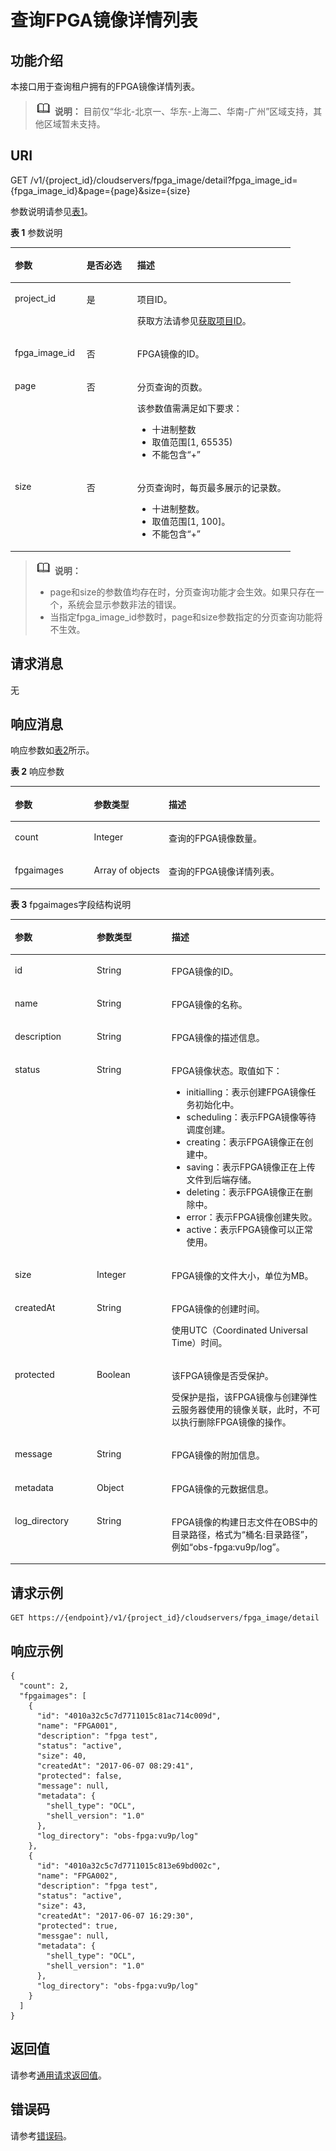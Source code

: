 # 查询FPGA镜像详情列表<a name="ecs_02_1203"></a>

## 功能介绍<a name="section48834480211756"></a>

本接口用于查询租户拥有的FPGA镜像详情列表。

>![](public_sys-resources/icon-note.gif) **说明：** 
>目前仅“华北-北京一、华东-上海二、华南-广州”区域支持，其他区域暂未支持。

## URI<a name="section30048492211756"></a>

GET /v1/\{project\_id\}/cloudservers/fpga\_image/detail?fpga\_image\_id=\{fpga\_image\_id\}&page=\{page\}&size=\{size\}

参数说明请参见[表1](#table972014396283)。

**表 1**  参数说明

<a name="table972014396283"></a>
<table><thead align="left"><tr id="row18736639162810"><th class="cellrowborder" valign="top" width="25.629999999999995%" id="mcps1.2.4.1.1"><p id="p1873611398284"><a name="p1873611398284"></a><a name="p1873611398284"></a>参数</p>
</th>
<th class="cellrowborder" valign="top" width="18.099999999999998%" id="mcps1.2.4.1.2"><p id="p13736113918287"><a name="p13736113918287"></a><a name="p13736113918287"></a>是否必选</p>
</th>
<th class="cellrowborder" valign="top" width="56.269999999999996%" id="mcps1.2.4.1.3"><p id="p1736123982813"><a name="p1736123982813"></a><a name="p1736123982813"></a>描述</p>
</th>
</tr>
</thead>
<tbody><tr id="row873613910283"><td class="cellrowborder" valign="top" width="25.629999999999995%" headers="mcps1.2.4.1.1 "><p id="p127363398282"><a name="p127363398282"></a><a name="p127363398282"></a>project_id</p>
</td>
<td class="cellrowborder" valign="top" width="18.099999999999998%" headers="mcps1.2.4.1.2 "><p id="p1573653913281"><a name="p1573653913281"></a><a name="p1573653913281"></a>是</p>
</td>
<td class="cellrowborder" valign="top" width="56.269999999999996%" headers="mcps1.2.4.1.3 "><p id="p573610392287"><a name="p573610392287"></a><a name="p573610392287"></a>项目ID。</p>
<p id="p7736143910281"><a name="p7736143910281"></a><a name="p7736143910281"></a>获取方法请参见<a href="获取项目ID.md">获取项目ID</a>。</p>
</td>
</tr>
<tr id="row104351048202211"><td class="cellrowborder" valign="top" width="25.629999999999995%" headers="mcps1.2.4.1.1 "><p id="p20435134810224"><a name="p20435134810224"></a><a name="p20435134810224"></a>fpga_image_id</p>
</td>
<td class="cellrowborder" valign="top" width="18.099999999999998%" headers="mcps1.2.4.1.2 "><p id="p114361048162214"><a name="p114361048162214"></a><a name="p114361048162214"></a>否</p>
</td>
<td class="cellrowborder" valign="top" width="56.269999999999996%" headers="mcps1.2.4.1.3 "><p id="p134361248182213"><a name="p134361248182213"></a><a name="p134361248182213"></a>FPGA镜像的ID。</p>
</td>
</tr>
<tr id="row1273633912816"><td class="cellrowborder" valign="top" width="25.629999999999995%" headers="mcps1.2.4.1.1 "><p id="p075111399287"><a name="p075111399287"></a><a name="p075111399287"></a>page</p>
</td>
<td class="cellrowborder" valign="top" width="18.099999999999998%" headers="mcps1.2.4.1.2 "><p id="p575113399286"><a name="p575113399286"></a><a name="p575113399286"></a>否</p>
</td>
<td class="cellrowborder" valign="top" width="56.269999999999996%" headers="mcps1.2.4.1.3 "><p id="p11751839102813"><a name="p11751839102813"></a><a name="p11751839102813"></a>分页查询的页数。</p>
<p id="p375133982819"><a name="p375133982819"></a><a name="p375133982819"></a>该参数值需满足如下要求：</p>
<a name="ul5751239142816"></a><a name="ul5751239142816"></a><ul id="ul5751239142816"><li>十进制整数</li><li>取值范围[1, 65535)</li><li>不能包含<span class="parmvalue" id="parmvalue18751183912818"><a name="parmvalue18751183912818"></a><a name="parmvalue18751183912818"></a>“+”</span></li></ul>
</td>
</tr>
<tr id="row4751539122812"><td class="cellrowborder" valign="top" width="25.629999999999995%" headers="mcps1.2.4.1.1 "><p id="p375115393284"><a name="p375115393284"></a><a name="p375115393284"></a>size</p>
</td>
<td class="cellrowborder" valign="top" width="18.099999999999998%" headers="mcps1.2.4.1.2 "><p id="p2751639162811"><a name="p2751639162811"></a><a name="p2751639162811"></a>否</p>
</td>
<td class="cellrowborder" valign="top" width="56.269999999999996%" headers="mcps1.2.4.1.3 "><p id="p10751193912280"><a name="p10751193912280"></a><a name="p10751193912280"></a>分页查询时，每页最多展示的记录数。</p>
<a name="ul137519397282"></a><a name="ul137519397282"></a><ul id="ul137519397282"><li>十进制整数。</li><li>取值范围[1, 100]。</li><li>不能包含<span class="parmvalue" id="parmvalue37671391288"><a name="parmvalue37671391288"></a><a name="parmvalue37671391288"></a>“+”</span></li></ul>
</td>
</tr>
</tbody>
</table>

>![](public_sys-resources/icon-note.gif) **说明：** 
>-   page和size的参数值均存在时，分页查询功能才会生效。如果只存在一个，系统会显示参数非法的错误。
>-   当指定fpga\_image\_id参数时，page和size参数指定的分页查询功能将不生效。

## 请求消息<a name="section8276847211756"></a>

无

## 响应消息<a name="section1847981211756"></a>

响应参数如[表2](#table41782128362)所示。

**表 2**  响应参数

<a name="table41782128362"></a>
<table><thead align="left"><tr id="row17178181253615"><th class="cellrowborder" valign="top" width="25.57255725572557%" id="mcps1.2.4.1.1"><p id="p3178612173615"><a name="p3178612173615"></a><a name="p3178612173615"></a>参数</p>
</th>
<th class="cellrowborder" valign="top" width="24.112411241124114%" id="mcps1.2.4.1.2"><p id="p2017861210364"><a name="p2017861210364"></a><a name="p2017861210364"></a>参数类型</p>
</th>
<th class="cellrowborder" valign="top" width="50.31503150315031%" id="mcps1.2.4.1.3"><p id="p71791812113610"><a name="p71791812113610"></a><a name="p71791812113610"></a>描述</p>
</th>
</tr>
</thead>
<tbody><tr id="row19882155510223"><td class="cellrowborder" valign="top" width="25.57255725572557%" headers="mcps1.2.4.1.1 "><p id="p17883135513226"><a name="p17883135513226"></a><a name="p17883135513226"></a>count</p>
</td>
<td class="cellrowborder" valign="top" width="24.112411241124114%" headers="mcps1.2.4.1.2 "><p id="p14248122614238"><a name="p14248122614238"></a><a name="p14248122614238"></a>Integer</p>
</td>
<td class="cellrowborder" valign="top" width="50.31503150315031%" headers="mcps1.2.4.1.3 "><p id="p1388355518227"><a name="p1388355518227"></a><a name="p1388355518227"></a>查询的FPGA镜像数量。</p>
</td>
</tr>
<tr id="row124863092316"><td class="cellrowborder" valign="top" width="25.57255725572557%" headers="mcps1.2.4.1.1 "><p id="p14435168240"><a name="p14435168240"></a><a name="p14435168240"></a>fpgaimages</p>
</td>
<td class="cellrowborder" valign="top" width="24.112411241124114%" headers="mcps1.2.4.1.2 "><p id="zh-cn_topic_0057972909_p28080649"><a name="zh-cn_topic_0057972909_p28080649"></a><a name="zh-cn_topic_0057972909_p28080649"></a>Array of objects</p>
</td>
<td class="cellrowborder" valign="top" width="50.31503150315031%" headers="mcps1.2.4.1.3 "><p id="p748690112311"><a name="p748690112311"></a><a name="p748690112311"></a>查询的FPGA镜像详情列表。</p>
</td>
</tr>
</tbody>
</table>

**表 3**  fpgaimages字段结构说明

<a name="table41296006211756"></a>
<table><thead align="left"><tr id="row1990984211756"><th class="cellrowborder" valign="top" width="26%" id="mcps1.2.4.1.1"><p id="p15806308"><a name="p15806308"></a><a name="p15806308"></a>参数</p>
</th>
<th class="cellrowborder" valign="top" width="23.75%" id="mcps1.2.4.1.2"><p id="p21995508"><a name="p21995508"></a><a name="p21995508"></a>参数类型</p>
</th>
<th class="cellrowborder" valign="top" width="50.24999999999999%" id="mcps1.2.4.1.3"><p id="p36805753"><a name="p36805753"></a><a name="p36805753"></a>描述</p>
</th>
</tr>
</thead>
<tbody><tr id="row43619055211756"><td class="cellrowborder" valign="top" width="26%" headers="mcps1.2.4.1.1 "><p id="p17102613211756"><a name="p17102613211756"></a><a name="p17102613211756"></a>id</p>
</td>
<td class="cellrowborder" valign="top" width="23.75%" headers="mcps1.2.4.1.2 "><p id="p50695788211756"><a name="p50695788211756"></a><a name="p50695788211756"></a>String</p>
</td>
<td class="cellrowborder" valign="top" width="50.24999999999999%" headers="mcps1.2.4.1.3 "><p id="p49395919211756"><a name="p49395919211756"></a><a name="p49395919211756"></a>FPGA镜像的ID。</p>
</td>
</tr>
<tr id="row41382846211756"><td class="cellrowborder" valign="top" width="26%" headers="mcps1.2.4.1.1 "><p id="p14594565211756"><a name="p14594565211756"></a><a name="p14594565211756"></a>name</p>
</td>
<td class="cellrowborder" valign="top" width="23.75%" headers="mcps1.2.4.1.2 "><p id="p60068226211756"><a name="p60068226211756"></a><a name="p60068226211756"></a>String</p>
</td>
<td class="cellrowborder" valign="top" width="50.24999999999999%" headers="mcps1.2.4.1.3 "><p id="p24580412211756"><a name="p24580412211756"></a><a name="p24580412211756"></a>FPGA镜像的名称。</p>
</td>
</tr>
<tr id="row2706776211756"><td class="cellrowborder" valign="top" width="26%" headers="mcps1.2.4.1.1 "><p id="p12159451211756"><a name="p12159451211756"></a><a name="p12159451211756"></a>description</p>
</td>
<td class="cellrowborder" valign="top" width="23.75%" headers="mcps1.2.4.1.2 "><p id="p31907576211756"><a name="p31907576211756"></a><a name="p31907576211756"></a>String</p>
</td>
<td class="cellrowborder" valign="top" width="50.24999999999999%" headers="mcps1.2.4.1.3 "><p id="p30372637211756"><a name="p30372637211756"></a><a name="p30372637211756"></a>FPGA镜像的描述信息。</p>
</td>
</tr>
<tr id="row16501990211756"><td class="cellrowborder" valign="top" width="26%" headers="mcps1.2.4.1.1 "><p id="p16482479211756"><a name="p16482479211756"></a><a name="p16482479211756"></a>status</p>
</td>
<td class="cellrowborder" valign="top" width="23.75%" headers="mcps1.2.4.1.2 "><p id="p29509334211756"><a name="p29509334211756"></a><a name="p29509334211756"></a>String</p>
</td>
<td class="cellrowborder" valign="top" width="50.24999999999999%" headers="mcps1.2.4.1.3 "><p id="p63235550211311"><a name="p63235550211311"></a><a name="p63235550211311"></a>FPGA镜像状态。取值如下：</p>
<a name="ul10437195973916"></a><a name="ul10437195973916"></a><ul id="ul10437195973916"><li>initialling：表示创建FPGA镜像任务初始化中。</li><li>scheduling：表示FPGA镜像等待调度创建。</li><li>creating：表示FPGA镜像正在创建中。</li><li>saving：表示FPGA镜像正在上传文件到后端存储。</li><li>deleting：表示FPGA镜像正在删除中。</li><li>error：表示FPGA镜像创建失败。</li><li>active：表示FPGA镜像可以正常使用。</li></ul>
</td>
</tr>
<tr id="row23208874211756"><td class="cellrowborder" valign="top" width="26%" headers="mcps1.2.4.1.1 "><p id="p50294579211756"><a name="p50294579211756"></a><a name="p50294579211756"></a>size</p>
</td>
<td class="cellrowborder" valign="top" width="23.75%" headers="mcps1.2.4.1.2 "><p id="p55007805211756"><a name="p55007805211756"></a><a name="p55007805211756"></a>Integer</p>
</td>
<td class="cellrowborder" valign="top" width="50.24999999999999%" headers="mcps1.2.4.1.3 "><p id="p40832246211756"><a name="p40832246211756"></a><a name="p40832246211756"></a>FPGA镜像的文件大小，单位为MB。</p>
</td>
</tr>
<tr id="row6209341211756"><td class="cellrowborder" valign="top" width="26%" headers="mcps1.2.4.1.1 "><p id="p63772911211756"><a name="p63772911211756"></a><a name="p63772911211756"></a>createdAt</p>
</td>
<td class="cellrowborder" valign="top" width="23.75%" headers="mcps1.2.4.1.2 "><p id="p23403431211756"><a name="p23403431211756"></a><a name="p23403431211756"></a>String</p>
</td>
<td class="cellrowborder" valign="top" width="50.24999999999999%" headers="mcps1.2.4.1.3 "><p id="p7571123314012"><a name="p7571123314012"></a><a name="p7571123314012"></a>FPGA镜像的创建时间。</p>
<p id="p48706887211756"><a name="p48706887211756"></a><a name="p48706887211756"></a>使用UTC（Coordinated Universal Time）时间。</p>
</td>
</tr>
<tr id="row3069902211756"><td class="cellrowborder" valign="top" width="26%" headers="mcps1.2.4.1.1 "><p id="p56866436211756"><a name="p56866436211756"></a><a name="p56866436211756"></a>protected</p>
</td>
<td class="cellrowborder" valign="top" width="23.75%" headers="mcps1.2.4.1.2 "><p id="p14992676211756"><a name="p14992676211756"></a><a name="p14992676211756"></a>Boolean</p>
</td>
<td class="cellrowborder" valign="top" width="50.24999999999999%" headers="mcps1.2.4.1.3 "><p id="p10022464211756"><a name="p10022464211756"></a><a name="p10022464211756"></a>该FPGA镜像是否受保护。</p>
<p id="p11704713203339"><a name="p11704713203339"></a><a name="p11704713203339"></a>受保护是指，该FPGA镜像与创建弹性云服务器使用的镜像关联，此时，不可以执行删除FPGA镜像的操作。</p>
</td>
</tr>
<tr id="row57042024211756"><td class="cellrowborder" valign="top" width="26%" headers="mcps1.2.4.1.1 "><p id="p31688172211756"><a name="p31688172211756"></a><a name="p31688172211756"></a>message</p>
</td>
<td class="cellrowborder" valign="top" width="23.75%" headers="mcps1.2.4.1.2 "><p id="p34157725211756"><a name="p34157725211756"></a><a name="p34157725211756"></a>String</p>
</td>
<td class="cellrowborder" valign="top" width="50.24999999999999%" headers="mcps1.2.4.1.3 "><p id="p12786151213735"><a name="p12786151213735"></a><a name="p12786151213735"></a>FPGA镜像的附加信息。</p>
</td>
</tr>
<tr id="row9124165114747"><td class="cellrowborder" valign="top" width="26%" headers="mcps1.2.4.1.1 "><p id="p859913114747"><a name="p859913114747"></a><a name="p859913114747"></a>metadata</p>
</td>
<td class="cellrowborder" valign="top" width="23.75%" headers="mcps1.2.4.1.2 "><p id="p17931171520319"><a name="p17931171520319"></a><a name="p17931171520319"></a>Object</p>
</td>
<td class="cellrowborder" valign="top" width="50.24999999999999%" headers="mcps1.2.4.1.3 "><p id="p29151897114957"><a name="p29151897114957"></a><a name="p29151897114957"></a>FPGA镜像的元数据信息。</p>
</td>
</tr>
<tr id="row1599674922420"><td class="cellrowborder" valign="top" width="26%" headers="mcps1.2.4.1.1 "><p id="p179961449132417"><a name="p179961449132417"></a><a name="p179961449132417"></a>log_directory</p>
</td>
<td class="cellrowborder" valign="top" width="23.75%" headers="mcps1.2.4.1.2 "><p id="p0996649122411"><a name="p0996649122411"></a><a name="p0996649122411"></a>String</p>
</td>
<td class="cellrowborder" valign="top" width="50.24999999999999%" headers="mcps1.2.4.1.3 "><p id="p59961849152415"><a name="p59961849152415"></a><a name="p59961849152415"></a>FPGA镜像的构建日志文件在OBS中的目录路径，格式为“桶名:目录路径”，例如“obs-fpga:vu9p/log”。</p>
</td>
</tr>
</tbody>
</table>

## 请求示例<a name="section10567103352712"></a>

```
GET https://{endpoint}/v1/{project_id}/cloudservers/fpga_image/detail
```

## 响应示例<a name="section31303547211756"></a>

```
{ 
  "count": 2, 
  "fpgaimages": [ 
    { 
      "id": "4010a32c5c7d7711015c81ac714c009d", 
      "name": "FPGA001", 
      "description": "fpga test", 
      "status": "active", 
      "size": 40, 
      "createdAt": "2017-06-07 08:29:41", 
      "protected": false, 
      "message": null, 
      "metadata": { 
        "shell_type": "OCL", 
        "shell_version": "1.0" 
      },
      "log_directory": "obs-fpga:vu9p/log"
    }, 
    { 
      "id": "4010a32c5c7d7711015c813e69bd002c", 
      "name": "FPGA002", 
      "description": "fpga test", 
      "status": "active", 
      "size": 43, 
      "createdAt": "2017-06-07 16:29:30", 
      "protected": true, 
      "messgae": null, 
      "metadata": { 
        "shell_type": "OCL", 
        "shell_version": "1.0" 
      },
      "log_directory": "obs-fpga:vu9p/log"
    } 
  ] 
}
```

## 返回值<a name="section3477250491225"></a>

请参考[通用请求返回值](通用请求返回值.md)。

## 错误码<a name="section85821649202813"></a>

请参考[错误码](错误码.md)。

